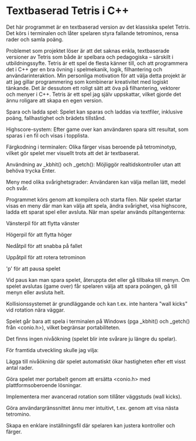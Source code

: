 # Textbaserad Tetris i C++

Det här programmet är en textbaserad version av det klassiska spelet Tetris. Det körs i terminalen och låter spelaren styra fallande tetrominos, rensa rader och samla poäng.


Problemet som projektet löser är att det saknas enkla, textbaserade versioner av Tetris som både är spelbara och pedagogiska – särskilt i utbildningssyfte. Tetris är ett spel de flesta känner till, och att programmera det i C++ ger en bra övning i spelmekanik, logik, filhantering och användarinteraktion.
Min personliga motivation för att välja detta projekt är att jag gillar programmering som kombinerar kreativitet med logiskt tänkande. Det är dessutom ett roligt sätt att öva på filhantering, vektorer och menyer i C++. Tetris är ett spel jag själv uppskattar, vilket gjorde det ännu roligare att skapa en egen version.


Spara och ladda spel: Spelet kan sparas och laddas via textfiler, inklusive poäng, fallhastighet och brädets tillstånd.

Highscore-system: Efter game over kan användaren spara sitt resultat, som sparas i en fil och visas i topplista.

Färgkodning i terminalen: Olika färger visas beroende på tetrominotyp, vilket gör spelet mer visuellt trots att det är textbaserat.

Användning av _kbhit() och _getch(): Möjliggör realtidskontroller utan att behöva trycka Enter.

Meny med olika svårighetsgrader: Användaren kan välja mellan lätt, medel och svår.


Programmet körs genom att kompilera och starta filen. När spelet startar visas en meny där man kan välja att spela, ändra svårighet, visa highscore, ladda ett sparat spel eller avsluta.
När man spelar används piltangenterna:

Vänsterpil för att flytta vänster

Högerpil för att flytta höger

Nedåtpil för att snabba på fallet

Uppåtpil för att rotera tetrominon

'p' för att pausa spelet

Vid paus kan man spara spelet, återuppta det eller gå tillbaka till menyn. Om spelet avslutas (game over) får spelaren välja att spara poängen, gå till menyn eller avsluta helt.



Kollisionssystemet är grundläggande och kan t.ex. inte hantera "wall kicks" vid rotation nära väggar.

Spelet går bara att spela i terminalen på Windows (pga _kbhit() och _getch() från <conio.h>), vilket begränsar portabiliteten.

Det finns ingen nivåökning (spelet blir inte svårare ju längre du spelar).


För framtida utveckling skulle jag vilja:

Lägga till nivåökning där spelet automatiskt ökar hastigheten efter ett visst antal rader.

Göra spelet mer portabelt genom att ersätta <conio.h> med plattformsoberoende lösningar.

Implementera mer avancerad rotation som tillåter väggstuds (wall kicks).

Göra användargränssnittet ännu mer intuitivt, t.ex. genom att visa nästa tetromino.

Skapa en enklare inställningsfil där spelaren kan justera kontroller och färger.

